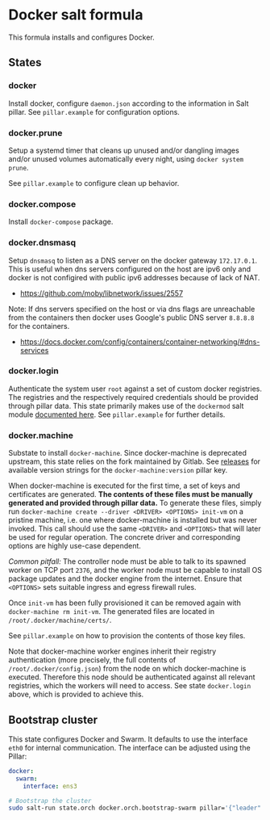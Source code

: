 # Docker salt formula

This formula installs and configures Docker.

## States

### docker

Install docker, configure `daemon.json` according to the information in Salt pillar.
See `pillar.example` for configuration options.

### docker.prune

Setup a systemd timer that cleans up unused and/or dangling images and/or unused volumes automatically every night, using `docker system prune`.

See `pillar.example` to configure clean up behavior.

### docker.compose

Install `docker-compose` package.

### docker.dnsmasq

Setup `dnsmasq` to listen as a DNS server on the docker gateway `172.17.0.1`. This is useful when dns servers configured on the host are ipv6 only
and docker is not configired with public ipv6 addresses because of lack of NAT.

- https://github.com/moby/libnetwork/issues/2557

Note: If dns servers specified on the host or via dns flags are unreachable from the containers then docker uses Google's public DNS server `8.8.8.8` for the containers.

- https://docs.docker.com/config/containers/container-networking/#dns-services

### docker.login

Authenticate the system user `root` against a set of custom docker registries.
The registries and the respectively required credentials should be provided through pillar data.
This state primarily makes use of the `dockermod` salt module [documented here](https://docs.saltproject.io/en/latest/ref/modules/all/salt.modules.dockermod.html).
See `pillar.example` for further details.

### docker.machine

Substate to install `docker-machine`.
Since docker-machine is deprecated upstream, this state relies on the fork maintained by Gitlab.
See [releases](https://gitlab.com/gitlab-org/ci-cd/docker-machine/-/releases) for available version strings for the `docker-machine:version` pillar key.

When docker-machine is executed for the first time, a set of keys and certificates are generated.
**The contents of these files must be manually generated and provided through pillar data.**
To generate these files, simply run `docker-machine create --driver <DRIVER> <OPTIONS> init-vm` on a pristine machine, i.e. one where docker-machine is installed but was never invoked.
This call should use the same `<DRIVER>` and `<OPTIONS>` that will later be used for regular operation.
The concrete driver and corresponding options are highly use-case dependent.

*Common pitfall:* The controller node must be able to talk to its spawned worker on TCP port `2376`, and the worker node must be capable to install OS package updates and the docker engine from the internet.
Ensure that `<OPTIONS>` sets suitable ingress and egress firewall rules.

Once `init-vm` has been fully provisioned it can be removed again with `docker-machine rm init-vm`.
The generated files are located in `/root/.docker/machine/certs/`.

See `pillar.example` on how to provision the contents of those key files.

Note that docker-machine worker engines inherit their registry authentication (more precisely, the full contents of `/root/.docker/config.json`) from the node on which docker-machine is executed.
Therefore this node should be authenticated against all relevant registries, which the workers will need to access.
See state `docker.login` above, which is provided to achieve this.

## Bootstrap cluster

This state configures Docker and Swarm. It defaults to use the interface `eth0` for internal communication.
The interface can be adjusted using the Pillar:

```yaml
docker:
  swarm:
    interface: ens3
```

```bash
# Bootstrap the cluster
sudo salt-run state.orch docker.orch.bootstrap-swarm pillar='{"leader": "$leader", "nodes": ["$2nd_node", "3rd_node"]}'
```
